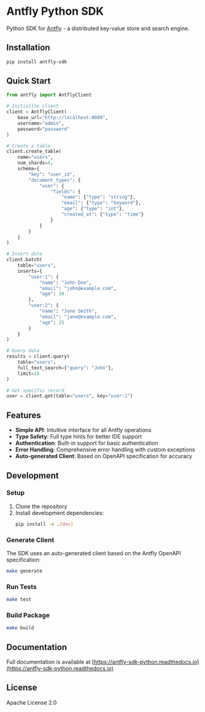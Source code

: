 # Antfly Python SDK

Python SDK for [Antfly](https://github.com/antflydb/antfly) - a distributed key-value store and search engine.

## Installation

```bash
pip install antfly-sdk
```

## Quick Start

```python
from antfly import AntflyClient

# Initialize client
client = AntflyClient(
    base_url="http://localhost:8080",
    username="admin",
    password="password"
)

# Create a table
client.create_table(
    name="users",
    num_shards=4,
    schema={
        "key": "user_id",
        "document_types": {
            "user": {
                "fields": {
                    "name": {"type": "string"},
                    "email": {"type": "keyword"},
                    "age": {"type": "int"},
                    "created_at": {"type": "time"}
                }
            }
        }
    }
)

# Insert data
client.batch(
    table="users",
    inserts={
        "user:1": {
            "name": "John Doe",
            "email": "john@example.com",
            "age": 30
        },
        "user:2": {
            "name": "Jane Smith",
            "email": "jane@example.com",
            "age": 25
        }
    }
)

# Query data
results = client.query(
    table="users",
    full_text_search={"query": "John"},
    limit=10
)

# Get specific record
user = client.get(table="users", key="user:1")
```

## Features

- **Simple API**: Intuitive interface for all Antfly operations
- **Type Safety**: Full type hints for better IDE support
- **Authentication**: Built-in support for basic authentication
- **Error Handling**: Comprehensive error handling with custom exceptions
- **Auto-generated Client**: Based on OpenAPI specification for accuracy

## Development

### Setup

1. Clone the repository
2. Install development dependencies:
   ```bash
   pip install -e .[dev]
   ```

### Generate Client

The SDK uses an auto-generated client based on the Antfly OpenAPI specification:

```bash
make generate
```

### Run Tests

```bash
make test
```

### Build Package

```bash
make build
```

## Documentation

Full documentation is available at [https://antfly-sdk-python.readthedocs.io](https://antfly-sdk-python.readthedocs.io)

## License

Apache License 2.0
